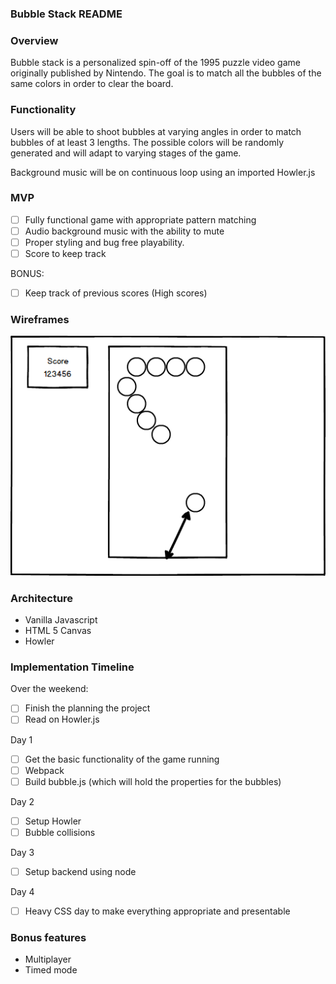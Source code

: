 ### Bubble Stack README

### Overview

Bubble stack is a personalized spin-off of the 1995 puzzle video game originally published by Nintendo. The goal is to match all the bubbles of the same colors in order to clear the board.

### Functionality

Users will be able to shoot bubbles at varying angles in order to match bubbles of at least 3 lengths. The possible colors will be randomly generated and will adapt to varying stages of the game.

Background music will be on continuous loop using an imported Howler.js

### MVP

- [ ] Fully functional game with appropriate pattern matching
- [ ] Audio background music with the ability to mute
- [ ] Proper styling and bug free playability.
- [ ] Score to keep track

BONUS:
- [ ] Keep track of previous scores (High scores)

### Wireframes

![Bubble Stack](https://github.com/Edwardc148/Markups/blob/master/Bubble%20Stack%20Wireframe.png)

### Architecture

- Vanilla Javascript
- HTML 5 Canvas
- Howler

### Implementation Timeline

Over the weekend:
- [ ] Finish the planning the project
- [ ] Read on Howler.js

Day 1
- [ ] Get the basic functionality of the game running
- [ ] Webpack
- [ ] Build bubble.js (which will hold the properties for the bubbles)

Day 2
- [ ] Setup Howler
- [ ] Bubble collisions

Day 3
- [ ] Setup backend using node

Day 4
- [ ] Heavy CSS day to make everything appropriate and presentable

### Bonus features

- Multiplayer
- Timed mode
